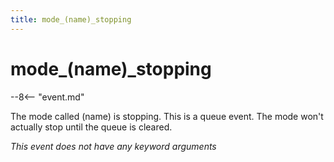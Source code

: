 ```yaml
---
title: mode_(name)_stopping
---
```


# mode_(name)\_stopping


--8<-- "event.md"

The mode called (name) is stopping. This is a queue event. The mode
won't actually stop until the queue is cleared.

*This event does not have any keyword arguments*
